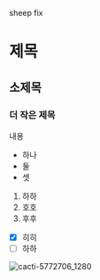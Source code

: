 sheep fix
# 제목
## 소제목
### 더 작은 제목


내용
- 하나
- 둘
- 셋

1. 하하
2. 호호
3. 후후

- [x] 히히
- [ ] 하하

![cacti-5772706_1280](https://github.com/user-attachments/assets/2256cfae-6ab8-40e0-8a1c-2301b3c2be80)
